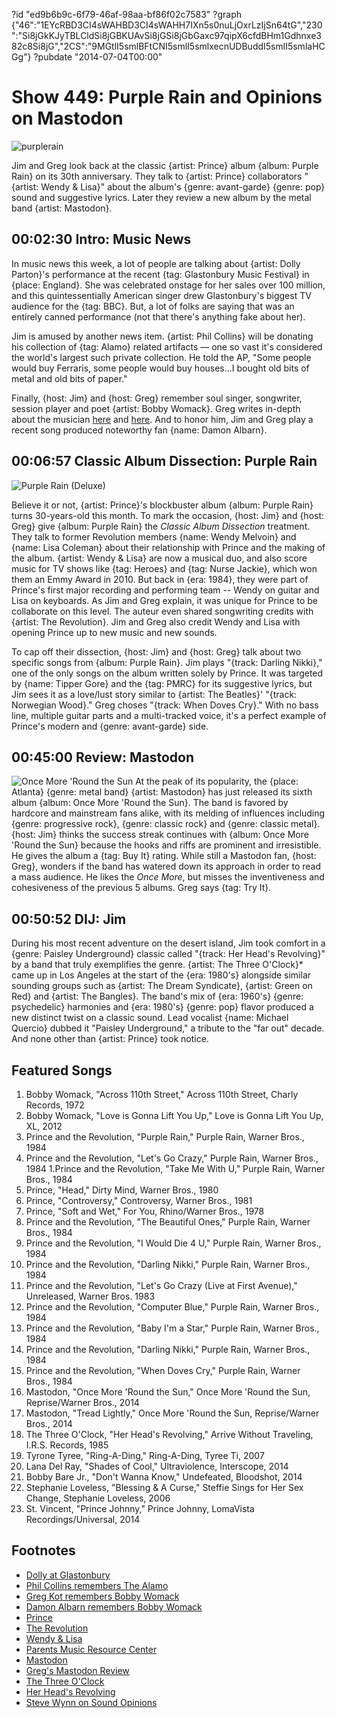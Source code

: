 ?id "ed9b6b9c-6f79-46af-98aa-bf86f02c7583"
?graph {"46":"1EYcRBD3CI4sWAHBD3CI4sWAHH7IXn5s0nuLjOxrLzIjSn64tG","230":"Si8jGkKJyTBLCldSi8jGBKUAvSi8jGSi8jGbGaxc97qipX6cfdBHm1Gdhnxe382c8Si8jG","2CS":"9MGtlI5smlBFtCNI5smlI5smlxecnUDBuddI5smlI5smlaHCGg"}
?pubdate "2014-07-04T00:00"
# Show 449: Purple Rain and Opinions on Mastodon

![purplerain](https://static.soundopinions.org/images/2014/purplerain_web.jpg)

Jim and Greg look back at the classic {artist: Prince} album {album: Purple Rain} on its 30th anniversary. They talk to {artist: Prince} collaborators "{artist: Wendy & Lisa}" about the album's {genre: avant-garde} {genre: pop} sound and suggestive lyrics. Later they review a new album by the metal band {artist: Mastodon}.

## 00:02:30 Intro: Music News
In music news this week, a lot of people are talking about {artist: Dolly Parton}'s performance at the recent {tag: Glastonbury Music Festival} in {place: England}. She was celebrated onstage for her sales over 100 million, and this quintessentially American singer drew Glastonbury's biggest TV audience for the {tag: BBC}. But, a lot of folks are saying that was an entirely canned performance (not that there's anything fake about her).

Jim is amused by another news item. {artist: Phil Collins} will be donating his collection of {tag: Alamo} related artifacts — one so vast it's considered the world's largest such private collection. He told the AP, "Some people would buy Ferraris, some people would buy houses...I bought old bits of metal and old bits of paper."

Finally, {host: Jim} and {host: Greg} remember soul singer, songwriter, session player and poet {artist: Bobby Womack}. Greg writes in-depth about the musician [here](http://articles.chicagotribune.com/2014-06-28/entertainment/chi-bobby-womack-obit-20140627_1_bobby-womack-extensive-session-work-sam-cooke) and [here](http://www.bbc.com/culture/story/20140701-the-death-of-soul-music). And to honor him, Jim and Greg play a recent song produced noteworthy fan {name: Damon Albarn}.

## 00:06:57 Classic Album Dissection: Purple Rain 
![Purple Rain (Deluxe)](https://static.soundopinions.org/assets/449/BL0.jpg)

Believe it or not, {artist: Prince}'s blockbuster album {album: Purple Rain} turns 30-years-old this month. To mark the occasion, {host: Jim} and {host: Greg} give {album: Purple Rain} the *Classic Album Dissection* treatment. They talk to former Revolution members {name: Wendy Melvoin} and {name: Lisa Coleman} about their relationship with Prince and the making of the album. {artist: Wendy & Lisa} are now a musical duo, and also score music for TV shows like {tag: Heroes} and {tag: Nurse Jackie}, which won them an Emmy Award in 2010. But back in {era: 1984}, they were part of Prince's first major recording and performing team -- Wendy on guitar and Lisa on keyboards. As Jim and Greg explain, it was unique for Prince to be collaborate on this level. The auteur even shared songwriting credits with {artist: The Revolution}. Jim and Greg also credit Wendy and Lisa with opening Prince up to new music and new sounds.

To cap off their dissection, {host: Jim} and {host: Greg} talk about two specific songs from {album: Purple Rain}. Jim plays "{track: Darling Nikki}," one of the only songs on the album written solely by Prince. It was targeted by {name: Tipper Gore} and the {tag: PMRC} for its suggestive lyrics, but Jim sees it as a love/lust story similar to {artist: The Beatles}' "{track: Norwegian Wood}." Greg choses "{track: When Doves Cry}." With no bass line, multiple guitar parts and a multi-tracked voice, it's a perfect example of Prince's modern and {genre: avant-garde} side.


## 00:45:00 Review: Mastodon
![Once More 'Round the Sun](https://static.soundopinions.org/assets/449/2300.jpg)
At the peak of its popularity, the {place: Atlanta} {genre: metal band} {artist: Mastodon} has just released its sixth album {album: Once More 'Round the Sun}. The band is favored by hardcore and mainstream fans alike, with its melding of influences including {genre: progressive rock}, {genre: classic rock} and {genre: classic metal}. {host: Jim} thinks the success streak continues with {album: Once More 'Round the Sun} because the hooks and riffs are prominent and irresistible. He gives the album a {tag: Buy It} rating. While still a Mastodon fan, {host: Greg},  wonders if the band has watered down its approach in order to read a mass audience. He likes the *Once More*, but misses the inventiveness and cohesiveness of the previous 5 albums. Greg says {tag: Try It}.

## 00:50:52 DIJ: Jim
During his most recent adventure on the desert island, Jim took comfort in a {genre: Paisley Underground} classic called "{track: Her Head's Revolving}" by a band that truly exemplifies the genre. {artist: The Three O'Clock}* came up in Los Angeles at the start of the {era: 1980's} alongside similar sounding groups such as {artist: The Dream Syndicate}, {artist: Green on Red} and {artist: The Bangles}. The band's mix of {era: 1960's} {genre: psychedelic} harmonies and {era: 1980's} {genre: pop} flavor produced a new distinct twist on a classic sound. Lead vocalist {name: Michael Quercio} dubbed it "Paisley Underground," a tribute to the "far out" decade. And none other than {artist: Prince} took notice. 

## Featured Songs
1. Bobby Womack, "Across 110th Street," Across 110th Street, Charly Records, 1972 
1. Bobby Womack, "Love is Gonna Lift You Up," Love is Gonna Lift You Up, XL, 2012 
1. Prince and the Revolution, "Purple Rain," Purple Rain, Warner Bros., 1984 
1. Prince and the Revolution, "Let's Go Crazy," Purple Rain, Warner Bros., 1984 
1.Prince and the Revolution, "Take Me With U," Purple Rain, Warner Bros., 1984 
1. Prince, "Head," Dirty Mind, Warner Bros., 1980 
1. Prince, "Controversy," Controversy, Warner Bros., 1981 
1. Prince, "Soft and Wet," For You, Rhino/Warner Bros., 1978 
1. Prince and the Revolution, "The Beautiful Ones," Purple Rain, Warner Bros., 1984 
1. Prince and the Revolution, "I Would Die 4 U," Purple Rain, Warner Bros., 1984 
1. Prince and the Revolution, "Darling Nikki," Purple Rain, Warner Bros., 1984 
1. Prince and the Revolution, "Let's Go Crazy (Live at First Avenue)," Unreleased, Warner Bros. 1983
1. Prince and the Revolution, "Computer Blue," Purple Rain, Warner Bros., 1984 
1. Prince and the Revolution, "Baby I'm a Star," Purple Rain, Warner Bros., 1984 
1. Prince and the Revolution, "Darling Nikki," Purple Rain, Warner Bros., 1984
1. Prince and the Revolution, "When Doves Cry," Purple Rain, Warner Bros., 1984 
1. Mastodon, "Once More 'Round the Sun," Once More 'Round the Sun, Reprise/Warner Bros., 2014 
1. Mastodon, "Tread Lightly," Once More 'Round the Sun, Reprise/Warner Bros., 2014 
1. The Three O'Clock, "Her Head's Revolving," Arrive Without Traveling, I.R.S. Records, 1985 
1. Tyrone Tyree, "Ring-A-Ding," Ring-A-Ding, Tyree Ti, 2007 
1. Lana Del Ray, "Shades of Cool," Ultraviolence, Interscope, 2014 
1. Bobby Bare Jr., "Don't Wanna Know," Undefeated, Bloodshot, 2014 
1. Stephanie Loveless, "Blessing & A Curse," Steffie Sings for Her Sex Change, Stephanie Loveless, 2006 
1. St. Vincent, "Prince Johnny," Prince Johnny, LomaVista Recordings/Universal, 2014 


## Footnotes
- [Dolly at Glastonbury](http://www.telegraph.co.uk/culture/glastonbury/10934950/Was-Dolly-Parton-miming-at-Glastonbury.html)
- [Phil Collins remembers The Alamo](http://bigstory.ap.org/article/phil-collins-donates-revolution-artifacts-alamo)
- [Greg Kot remembers Bobby Womack](http://www.bbc.com/culture/story/20140701-the-death-of-soul-music)
- [Damon Albarn remembers Bobby Womack](http://www.nme.com/news/bobby-womack/78178)
- [Prince](http://prince.org/)
- [The Revolution](http://en.wikipedia.org/wiki/The_Revolution_(band))
- [Wendy & Lisa](http://www.wendyandlisa.com/)
- [Parents Music Resource Center](http://www.vulture.com/2010/09/pmrc_25_anniversary.html)
- [Mastodon](http://www.mastodonrocks.com/)
- [Greg's Mastodon Review](http://www.chicagotribune.com/entertainment/music/turnitup/ct-mastodon-album-review-once-more-round-the-sun-20140620,0,4112684.column)
- [The Three O'Clock](http://www.allmusic.com/artist/the-three-oclock-mn0000571806)
- [Her Head's Revolving](https://www.youtube.com/watch?v=uSIn7g1h7YA)
- [Steve Wynn on Sound Opinions](http://www.soundopinions.org/show/21)
